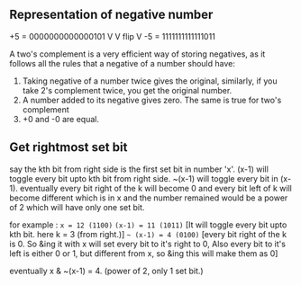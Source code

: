 ## Representation of negative number
+5 = 0000000000000101
        V
        V flip
        V
-5 = 1111111111111011

A two's complement is a very efficient way of storing negatives, as it follows all the rules that a negative of a number should have:

1. Taking negative of a number twice gives the original, similarly, if you take 2's complement twice, you get the original number.
2. A number added to its negative gives zero. The same is true for two's complement
3. +0 and -0 are equal.

## Get rightmost set bit
say the kth bit from right side is the first set bit in number 'x'. (x-1) will toggle every bit upto kth bit from right side. ~(x-1) will toggle every bit in (x-1).
eventually every bit right of the k will become 0 and every bit left of k will become different which is in x and the number remained would be a power of 2 which will have only one set bit.

for example :
`x = 12 (1100)`
`(x-1) = 11 (1011)`     [It will toggle every bit upto kth bit. here k = 3 (from right.)]
`~ (x-1) = 4 (0100)`    [every bit right of the k is 0. So &ing it with x will set every bit to it's right to 0, Also every bit to it's left is either 0 or 1, but different from x, so &ing this will make them as 0]

eventually x & ~(x-1) = 4. (power of 2, only 1 set bit.)